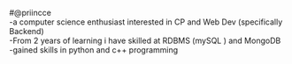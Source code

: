 #@priincce <br>
-a computer science enthusiast interested in CP and Web Dev (specifically Backend)<br>
-From 2 years of learning i have skilled at RDBMS (mySQL )  and MongoDB<br>
-gained skills in python and c++ programming<br>

<!---
princebeersingh/princebeersingh is a ✨ special ✨ repository because its `README.md` (this file) appears on your GitHub profile.
You can click the Preview link to take a look at your changes.
--->
